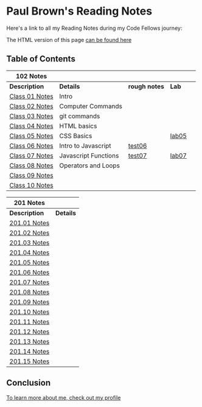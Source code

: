 # Paul Brown's Reading Notes

Here's a link to all my Reading Notes during my Code Fellows journey:

The HTML version of this page [can be found here](https://0xquasark.github.io/reading-notes/)

## Table of Contents


| 102 Notes      |           |           | |  |
| --------- | --------- | --------- | --------- | --------- |
| **Description**                         | **Details**         | **rough notes** | **Lab** |
| [Class 01 Notes](102/class-01.md)     | Intro                 |                 |           |
| [Class 02 Notes](102/class-02.md)     | Computer Commands     |                 |           |
| [Class 03 Notes](102/class-03.md)     | git commands          |                 |           |
| [Class 04 Notes](102/class-04.md)     | HTML basics           |                 |           |
| [Class 05 Notes](102/class-05.md)     | CSS Basics            |                 | [lab05](https://0xquasark.github.io/102-class04/)|
| [Class 06 Notes](102/class-06.md)     | Intro to Javascript   | [test06](<102/rough notes/test06.html>)| | 
| [Class 07 Notes](102/class-07.md)     | Javascript Functions  | [test07](<102/rough notes/test07.html>)| [lab07](https://0xquasark.github.io/102-class04/)|
| [Class 08 Notes](102/class-08.md)     | Operators and Loops   |                 |           |
| [Class 09 Notes](102/class-09.md)     |                       |                 |           |
| [Class 10 Notes](102/class-10.md)     |                       |                 |           |



| 201 Notes      |           |
| --------- | --------- |
| **Description**                          | **Details** |
| [201.01 Notes](201/201-class01.md)       |   |
| [201.02 Notes](201/201-class02.md)       |   |
| [201.03 Notes](201/201-class03.md)       |   |
| [201.04 Notes](201/201-class04.md)       |   |
| [201.05 Notes](201/201-class05.md)       |   |
| [201.06 Notes](201/201-class06.md)       |   |
| [201.07 Notes](201/201-class07.md)       |   |
| [201.08 Notes](201/201-class08.md)       |   |
| [201.09 Notes](201/201-class09.md)       |   |
| [201.10 Notes](201/201-class10.md)       |   |
| [201.11 Notes](201/201-class11.md)       |   |
| [201.12 Notes](201/201-class12.md)       |   |
| [201.13 Notes](201/201-class13.md)       |   |
| [201.14 Notes](201/201-class14.md)       |   |
| [201.15 Notes](201/201-class15.md)       |   |



## Conclusion

[To learn more about me, check out my profile](https://github.com/0xQuasark)
